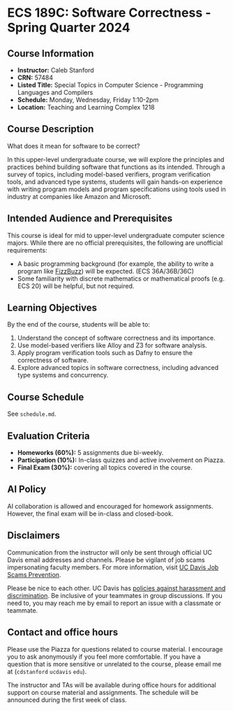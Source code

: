 # ECS 189C: Software Correctness - Spring Quarter 2024

## Course Information

- **Instructor:** Caleb Stanford
- **CRN:** 57484
- **Listed Title:** Special Topics in Computer Science - Programming Languages and Compilers
- **Schedule:** Monday, Wednesday, Friday 1:10-2pm
- **Location:** Teaching and Learning Complex 1218

## Course Description

What does it mean for software to be correct?

In this upper-level undergraduate course, we will explore the principles and practices behind building software that functions as its intended. Through a survey of topics, including model-based verifiers, program verification tools, and advanced type systems, students will gain hands-on experience with writing program models and program specifications using tools used in industry at companies like Amazon and Microsoft.

## Intended Audience and Prerequisites

This course is ideal for mid to upper-level undergraduate computer science majors.
While there are no official prerequisites, the following are unofficial requirements:

- A basic programming background (for example, the ability to write a program like [FizzBuzz](https://www.hackerrank.com/challenges/fizzbuzz/problem)) will be expected. (ECS 36A/36B/36C)
- Some familiarity with discrete mathematics or mathematical proofs (e.g. ECS 20) will be helpful, but not required.

## Learning Objectives

By the end of the course, students will be able to:

1. Understand the concept of software correctness and its importance.
2. Use model-based verifiers like Alloy and Z3 for software analysis.
3. Apply program verification tools such as Dafny to ensure the correctness of software.
4. Explore advanced topics in software correctness, including advanced type systems and concurrency.

## Course Schedule

See `schedule.md`.

## Evaluation Criteria

- **Homeworks (60%):** 5 assignments due bi-weekly.
- **Participation (10%):** In-class quizzes and active involvement on Piazza.
- **Final Exam (30%):** covering all topics covered in the course.

## AI Policy

AI collaboration is allowed and encouraged for homework assignments. However, the final exam will be in-class and closed-book.

## Disclaimers

Communication from the instructor will only be sent through official UC Davis email addresses and channels. Please be vigilant of job scams impersonating faculty members. For more information, visit [UC Davis Job Scams Prevention](https://icc.ucdavis.edu/find/scams).

Please be nice to each other.
UC Davis has [policies against harassment and discrimination](https://hr.ucdavis.edu/departments/elr/preventing-discrimination-harassment).
Be inclusive of your teammates in group discussions.
If you need to, you may reach me by email to report an issue with a classmate or teammate.

## Contact and office hours

Please use the Piazza for questions related to course material.
I encourage you to ask anonymously if you feel more comfortable.
If you have a question that is more sensitive or unrelated to the course, please email me at (`cdstanford` `ucdavis` `edu`).

The instructor and TAs will be available during office hours for additional support on course material and assignments. The schedule will be announced during the first week of class.
